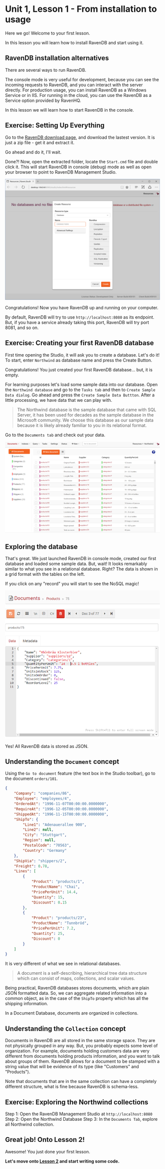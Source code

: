 # Unit 1, Lesson 1 - From installation to usage

Here we go! Welcome to your first lesson.

In this lesson you will learn how to install RavenDB and start using it.

## RavenDB installation alternatives

There are several ways to run RavenDB. 

The console mode is very useful for development, because you can see the incoming
requests to RavenDB, and you can interact with the server directly. For
production usage, you can install RavenDB as a Windows Service or in IIS.
For running in the cloud, you can use the RavenDB as a Service option provided
by RavenHQ.

In this lesson we will learn how to start RavenDB in the console.

## Exercise: Setting Up Everything

Go to the [RavenDB download page](http://ravendb.net/download), and download the
lastest version. It is just a zip file - get it and extract it. 

Go ahead and do it, I'll wait.

Done?! Now, open the extracted folder, locate the `Start.cmd` file and double
click it. This will start RavenDB in console (debug) mode as well as open your
browser to point to RavenDB Management Studio.

![ravendb first screen](images/unit1-hello-ravendb.png)

Congratulations! Now you have RavenDB up and running on your computer. 

By default, RavenDB will try to use `http://localhost:8080` as its endpoint.
But, if you have a service already taking this port, RavenDB will try port 8081, 
and so on.

## Exercise: Creating your first RavenDB database

First time opening the Studio, it will ask you to create a database. Let's do it! 
To start, enter `Northwind` as database name and press the Create Button.

Congratulations! You just created your first RavenDB database... but, it is empty. 

For learning purposes let's load some sample data into our database. 
Open the `Northwind database` and go to the `Tasks tab` and then
to `Create Sample Data dialog`. Go ahead and press the `Create Sample Data Buttton`. 
After a little processing, we have data that we can play with.

> The Northwind database is the sample database that came with SQL
Server, it has been used for decades as the sample database in the
Microsoft community. We choose this database as our sample data
because it is likely already familiar to you in its relational format.

Go to the `Documents tab` and check out your data.

![the northwind database](images/unit1-hello-northwind.png)

## Exploring the database

That's great. We just launched RavenDB in console mode, created our first database
and loaded some sample data. But, wait! It looks remarkably similar to what
you see in a relational database. Right? The data is shown in a grid format with
the tables on the left. 

If you click on any "record" you will start to see the NoSQL magic!

![ravendb document](images/unit1-hello-document.png)

Yes! All RavenDB data is stored as JSON. 

## Understanding the `Document` concept 

Using the `Go to document` feature (the text box in the Studio toolbar), go to the 
document `orders/101`.

````json
{
    "Company": "companies/86",
    "Employee": "employees/4",
    "OrderedAt": "1996-11-07T00:00:00.0000000",
    "RequireAt": "1996-12-05T00:00:00.0000000",
    "ShippedAt": "1996-11-15T00:00:00.0000000",
    "ShipTo": {
        "Line1": "Adenauerallee 900",
        "Line2": null,
        "City": "Stuttgart",
        "Region": null,
        "PostalCode": "70563",
        "Country": "Germany"
    },
    "ShipVia": "shippers/2",
    "Freight": 0.78,
    "Lines": [
        {
            "Product": "products/1",
            "ProductName": "Chai",
            "PricePerUnit": 14.4,
            "Quantity": 15,
            "Discount": 0.15
        },
        {
            "Product": "products/23",
            "ProductName": "Tunnbröd",
            "PricePerUnit": 7.2,
            "Quantity": 25,
            "Discount": 0
        }
    ]
}
````

It is very different of what we see in relational databases. 

> A document is a self-describing, hierarchical tree data structure which can
consist of maps, collections, and scalar values. 

Being practical, RavenDB databases stores documents, which are plain JSON formatted
data. So, we can aggregate related information into a common object, as in the case
of the `ShipTo` property which has all the shipping information.

In a Document Database, documents are organized in collections.

## Understanding the `Collection` concept
Documents in RavenDB are all stored in the same storage space. They are not 
physically grouped in any way. But, you probably expects some level of organization.
For example, documents holding customers data are very different from documents
holding products information, and you want to talk about groups of them. 
RavenDB allows for a document to be stamped with a string value that will be 
evidence of its type (like "Customers" and "Products"). 

Note that documents that are in the same collection can have a completely different structure, what is fine because RavenDB is schema-less.

## Exercise: Exploring the Northwind collections

Step 1: Open the RavenDB Management Studio at `http://localhost:8080`
Step 2: Open the Northwind Database
Step 3: In the `Documents Tab`, explore all Northwind collection.

## Great job! Onto Lesson 2!

Awesome! You just done your first lesson.

**Let's move onto [Lesson 2](../lesson2/README.md) and start writing some code.**
